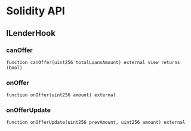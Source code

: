 # Solidity API

## ILenderHook

### canOffer

```solidity
function canOffer(uint256 totalLoansAmount) external view returns (bool)
```

### onOffer

```solidity
function onOffer(uint256 amount) external
```

### onOfferUpdate

```solidity
function onOfferUpdate(uint256 prevAmount, uint256 amount) external
```

